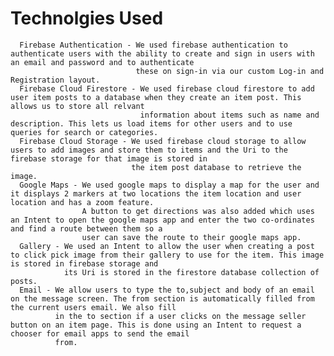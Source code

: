 # Technolgies Used
      Firebase Authentication - We used firebase authentication to authenticate users with the ability to create and sign in users with an email and password and to authenticate   
                                these on sign-in via our custom Log-in and Registration layout.
      Firebase Cloud Firestore - We used firebase cloud firestore to add user item posts to a database when they create an item post. This allows us to store all relvant 
                                 information about items such as name and description. This lets us load items for other users and to use queries for search or categories.
      Firebase Cloud Storage - We used firebase cloud storage to allow users to add images and store them to items and the Uri to the firebase storage for that image is stored in 
                               the item post database to retrieve the image.
      Google Maps - We used google maps to display a map for the user and it displays 2 markers at two locations the item location and user location and has a zoom feature.
                    A button to get directions was also added which uses an Intent to open the google maps app and enter the two co-ordinates and find a route between them so a 
                    user can save the route to their google maps app. 
      Gallery - We used an Intent to allow the user when creating a post to click pick image from their gallery to use for the item. This image is stored in firebase storage and
                its Uri is stored in the firestore database collection of posts.
      Email - We allow users to type the to,subject and body of an email on the message screen. The from section is automatically filled from the current users email. We also fill
              in the to section if a user clicks on the message seller button on an item page. This is done using an Intent to request a chooser for email apps to send the email
              from.
